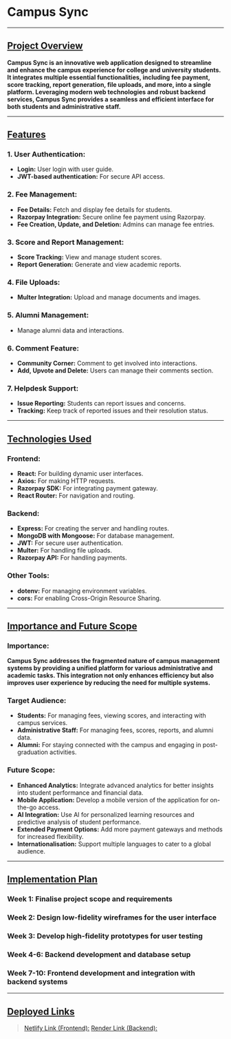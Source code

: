 # Campus Sync  

---

## <u>Project Overview</u>

**Campus Sync is an innovative web application designed to streamline and enhance the campus experience for college and university students. It integrates multiple essential functionalities, including fee payment, score tracking, report generation, file uploads, and more, into a single platform. Leveraging modern web technologies and robust backend services, Campus Sync provides a seamless and efficient interface for both students and administrative staff.**

---

## <u>Features</u>

### 1. User Authentication:
   - **Login:** User login with user guide.
   - **JWT-based authentication:** For secure API access.

### 2. Fee Management:
   - **Fee Details:** Fetch and display fee details for students.
   - **Razorpay Integration:** Secure online fee payment using Razorpay.
   - **Fee Creation, Update, and Deletion:** Admins can manage fee entries.

### 3. Score and Report Management:
   - **Score Tracking:** View and manage student scores.
   - **Report Generation:** Generate and view academic reports.

### 4. File Uploads:
   - **Multer Integration:** Upload and manage documents and images.

### 5. Alumni Management:
   - Manage alumni data and interactions.

### 6. Comment Feature:
   - **Community Corner:** Comment to get involved into interactions.
   - **Add, Upvote and Delete:** Users can manage their comments section.
     
### 7. Helpdesk Support:
   - **Issue Reporting:** Students can report issues and concerns.
   - **Tracking:** Keep track of reported issues and their resolution status.

---

## <u>Technologies Used</u>

### Frontend:
   - **React:** For building dynamic user interfaces.
   - **Axios:** For making HTTP requests.
   - **Razorpay SDK:** For integrating payment gateway.
   - **React Router:** For navigation and routing.

### Backend:
   - **Express:** For creating the server and handling routes.
   - **MongoDB with Mongoose:** For database management.
   - **JWT:** For secure user authentication.
   - **Multer:** For handling file uploads.
   - **Razorpay API:** For handling payments.

### Other Tools:
   - **dotenv:** For managing environment variables.
   - **cors:** For enabling Cross-Origin Resource Sharing.

---

## <u>Importance and Future Scope</u>

### Importance:
**Campus Sync addresses the fragmented nature of campus management systems by providing a unified platform for various administrative and academic tasks. This integration not only enhances efficiency but also improves user experience by reducing the need for multiple systems.**

### Target Audience:
- **Students:** For managing fees, viewing scores, and interacting with campus services.
- **Administrative Staff:** For managing fees, scores, reports, and alumni data.
- **Alumni:** For staying connected with the campus and engaging in post-graduation activities.

### Future Scope:
- **Enhanced Analytics:** Integrate advanced analytics for better insights into student performance and financial data.
- **Mobile Application:** Develop a mobile version of the application for on-the-go access.
- **AI Integration:** Use AI for personalized learning resources and predictive analysis of student performance.
- **Extended Payment Options:** Add more payment gateways and methods for increased flexibility.
- **Internationalisation:** Support multiple languages to cater to a global audience.

---

## <ins>Implementation Plan</ins>

### **Week 1:** Finalise project scope and requirements
### **Week 2:** Design low-fidelity wireframes for the user interface
### **Week 3:** Develop high-fidelity prototypes for user testing
### **Week 4-6:** Backend development and database setup
### **Week 7-10:** Frontend development and integration with backend systems

---

## <u>Deployed Links</u>

> [Netlify Link (Frontend):](https://campus5sync.netlify.app)
> [Render Link (Backend):](https://campus-sync.onrender.com)


